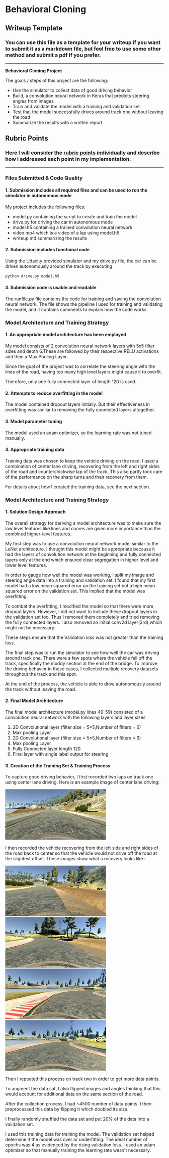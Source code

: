 # **Behavioral Cloning** 

## Writeup Template

### You can use this file as a template for your writeup if you want to submit it as a markdown file, but feel free to use some other method and submit a pdf if you prefer.

---

**Behavioral Cloning Project**

The goals / steps of this project are the following:
* Use the simulator to collect data of good driving behavior
* Build, a convolution neural network in Keras that predicts steering angles from images
* Train and validate the model with a training and validation set
* Test that the model successfully drives around track one without leaving the road
* Summarize the results with a written report


[//]: # (Image References)

[image1]: ./writeup_images/straight.jpg "Straight road center driving"
[image2]: ./writeup_images/recover_mud_1.jpg "Recovery from muddy section 1"
[image3]: ./writeup_images/recover_mud_2.jpg "Recovery from muddy section 2"
[image4]: ./writeup_images/recover_sharp_1.jpg "Recovery from sharp turn 1"
[image5]: ./writeup_images/recover_sharp_2.jpg "Recovery from sharp turn 2"

## Rubric Points
### Here I will consider the [rubric points](https://review.udacity.com/#!/rubrics/432/view) individually and describe how I addressed each point in my implementation.  

---
### Files Submitted & Code Quality

#### 1. Submission includes all required files and can be used to run the simulator in autonomous mode

My project includes the following files:
* model.py containing the script to create and train the model
* drive.py for driving the car in autonomous mode
* model.h5 containing a trained convolution neural network
* video.mp4 which is a video of a lap using model.h5
* writeup.md summarizing the results

#### 2. Submission includes functional code
Using the Udacity provided simulator and my drive.py file, the car can be driven autonomously around the track by executing 
```sh
python drive.py model.h5
```

#### 3. Submission code is usable and readable

The runfile.py file contains the code for training and saving the convolution neural network. The file shows the pipeline I used for training and validating the model, and it contains comments to explain how the code works. 

### Model Architecture and Training Strategy

#### 1. An appropriate model architecture has been employed

My model consists of 2 convolution neural network layers with 5x5 filter sizes and depth 6.These are followed by their respective RELU activations and then a Max Pooling Layer.

Since the goal of the project was to correlate the steering angle with the lines of the road, having too many high level layers might cause it to overfit. 

Therefore, only one fully connected layer of length 120 is used.

#### 2. Attempts to reduce overfitting in the model

The model contained dropout layers initially. But their effectiveness in overfitting was similar to removing the fully connected layers altogether.

#### 3. Model parameter tuning

The model used an adam optimizer, so the learning rate was not tuned manually.

#### 4. Appropriate training data

Training data was chosen to keep the vehicle driving on the road. I used a combination of center lane driving, recovering from the left and right sides of the road and counterclockwise lap of the track. This also partly took care of the performance on the sharp turns and their recovery from them.

For details about how I created the training data, see the next section. 

### Model Architecture and Training Strategy

#### 1. Solution Design Approach

The overall strategy for deriving a model architecture was to make sure the low level features like lines and curves are given more importance than the combined higher-level features.

My first step was to use a convolution neural network model similar to the LeNet architecture. I thought this model might be appropriate because it had the layers of convolution network at the beginning and fully connected layers only at the end which ensured clear segregation in higher level and lower level features.

In order to gauge how well the model was working, I split my image and steering angle data into a training and validation set. I found that my first model had a low mean squared error on the training set but a high mean squared error on the validation set. This implied that the model was overfitting. 


To combat the overfitting, I modified the model so that there were more dropout layers. However, I did not want to include these dropout layers in the validation set too. Thus I removed them completely and tried removing the fully connected layers. I also removed an initial conv2d layer(3rd) which might not be necessary.

These steps ensure that the Validation loss was not greater than the training loss.

The final step was to run the simulator to see how well the car was driving around track one. There were a few spots where the vehicle fell off the track, specifically the muddy section at the end of the bridge. To improve the driving behavior in these cases, I collected multiple recovery datasets throughout the track and this spot.

At the end of the process, the vehicle is able to drive autonomously around the track without leaving the road.

#### 2. Final Model Architecture

The final model architecture (model.py lines 49-59) consisted of a convolution neural network with the following layers and layer sizes
1. 2D Convolutional layer (filter size = 5\*5,Number of filters = 6)
2. Max pooling Layer
3. 2D Convolutional layer (filter size = 5\*5,Number of filters = 6)
4. Max pooling Layer
5. Fully Connected layer length 120
6. Final layer with single label output for steering


#### 3. Creation of the Training Set & Training Process

To capture good driving behavior, I first recorded two laps on track one using center lane driving. Here is an example image of center lane driving:

![alt text][image1]

I then recorded the vehicle recovering from the left side and right sides of the road back to center so that the vehicle would not drive off the road at the slightest offset. These images show what a recovery looks like :

![alt text][image2]
![alt text][image3]
![alt text][image4]
![alt text][image5]

Then I repeated this process on track two in order to get more data points.

To augment the data sat, I also flipped images and angles thinking that this would account for additional data on the same section of the road.


After the collection process, I had ~4500 number of data points. I then preprocessed this data by flipping it which doubled its size.


I finally randomly shuffled the data set and put 20% of the data into a validation set. 

I used this training data for training the model. The validation set helped determine if the model was over or underfitting. The ideal number of epochs was 4 as evidenced by the rising validation loss. I used an adam optimizer so that manually training the learning rate wasn't necessary.
